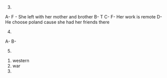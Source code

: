3.
A- F - She left with her mother and brother
B- T
C- F- Her work is remote
D- He choose poland cause she had her friends there

4.
A-
B- 

5.
1) western
2) war
3) 